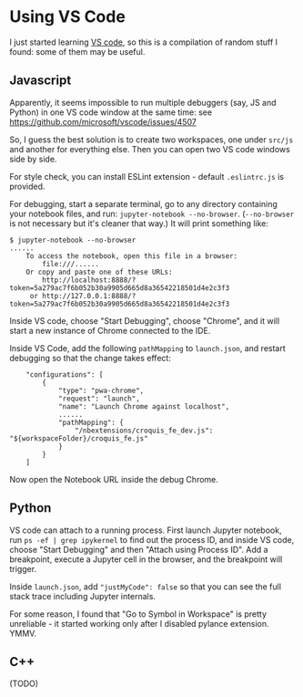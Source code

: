 # Using VS Code

I just started learning [VS code](https://code.visualstudio.com/), so this is a
compilation of random stuff I found: some of them may be useful.

## Javascript

Apparently, it seems impossible to run multiple debuggers (say, JS and Python)
in one VS code window at the same time: see
https://github.com/microsoft/vscode/issues/4507

So, I guess the best solution is to create two workspaces, one under `src/js`
and another for everything else.  Then you can open two VS code windows side by
side.

For style check, you can install ESLint extension - default `.eslintrc.js` is
provided.

For debugging, start a separate terminal, go to any directory containing your
notebook files, and run: `jupyter-notebook --no-browser`.  (`--no-browser` is
not necessary but it's cleaner that way.)  It will print something like:

```
$ jupyter-notebook --no-browser
......
    To access the notebook, open this file in a browser:
        file:///......
    Or copy and paste one of these URLs:
        http://localhost:8888/?token=5a279ac7f6b052b30a9905d665d8a36542218501d4e2c3f3
     or http://127.0.0.1:8888/?token=5a279ac7f6b052b30a9905d665d8a36542218501d4e2c3f3
```

Inside VS code, choose "Start Debugging", choose "Chrome", and it will start a
new instance of Chrome connected to the IDE.

Inside VS Code, add the following `pathMapping` to `launch.json`, and restart
debugging so that the change takes effect:

```
    "configurations": [
        {
            "type": "pwa-chrome",
            "request": "launch",
            "name": "Launch Chrome against localhost",
            ......
            "pathMapping": {
                "/nbextensions/croquis_fe_dev.js": "${workspaceFolder}/croquis_fe.js"
            }
        }
    ]
```

Now open the Notebook URL inside the debug Chrome.

## Python

VS code can attach to a running process.  First launch Jupyter notebook, run `ps
-ef | grep ipykernel` to find out the process ID, and inside VS code, choose
"Start Debugging" and then "Attach using Process ID".  Add a breakpoint, execute
a Jupyter cell in the browser, and the breakpoint will trigger.

Inside `launch.json`, add `"justMyCode": false` so that you can see the full
stack trace including Jupyter internals.

For some reason, I found that "Go to Symbol in Workspace" is pretty unreliable -
it started working only after I disabled pylance extension.  YMMV.

## C++

(TODO)
